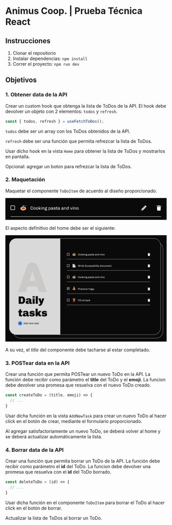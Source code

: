 # Animus Coop. | Prueba Técnica React

## Instrucciones

1. Clonar el repositorio
2. Instalar dependencias: `npm install`
3. Correr el proyecto: `npm run dev`

## Objetivos

### 1. Obtener data de la API

Crear un custom hook que obtenga la lista de ToDos de la API. El hook debe devolver un objeto con 2 elementos: `todos` y `refresh`.

```javascript
const { todos, refresh } = useFetchToDos();
```

`todos` debe ser un array con los ToDos obtenidos de la API.

`refresh` debe ser una función que permita refrezcar la lista de ToDos.

Usar dicho hook en la vista `Home` para obtener la lista de ToDos y mostrarlos en pantalla.

Opcional: agregar un boton para refrezcar la lista de ToDos.

### 2. Maquetación
Maquetar el componente `ToDoItem` de acuerdo al diseño proporcionado.

![ToDoItem](src/assets/todo-item.png)

El aspecto definitivo del home debe ser el siguiente:

![Home Example](src/assets/full-design.png)

A su vez, el *title* del componente debe tacharse al estar completado.


### 3. POSTear data en la API

Crear una función que permita POSTear un nuevo ToDo en la API. La función debe recibir como parámetro el **title** del ToDo y el **emoji**. La funcion debe devolver una promesa que resuelva con el nuevo ToDo creado.

```javascript
const createToDo = (title, emoji) => {
  // ...
}
```

Usar dicha función en la vista `AddNewTask` para crear un nuevo ToDo al hacer click en el botón de crear, mediante el formulario proporcionado.

Al agregar satisfactoriamente un nuevo ToDo, se deberá volver al home y se deberá actualizar automáticamente la lista.

### 4. Borrar data de la API

Crear una función que permita borrar un ToDo de la API. La función debe recibir como parámetro el **id** del ToDo. La funcion debe devolver una promesa que resuelva con el **id** del ToDo borrado.

```javascript
const deleteToDo = (id) => {
  // ...
}
```

Usar dicha función en el componente `ToDoItem` para borrar el ToDo al hacer click en el botón de borrar.

Actualizar la lista de ToDos al borrar un ToDo.